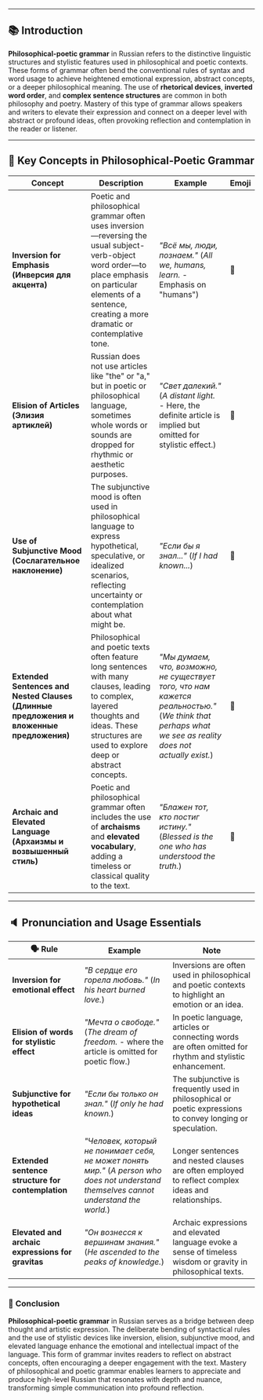 
---

## 📚 **Introduction**

**Philosophical-poetic grammar** in Russian refers to the distinctive linguistic structures and stylistic features used in philosophical and poetic contexts. These forms of grammar often bend the conventional rules of syntax and word usage to achieve heightened emotional expression, abstract concepts, or a deeper philosophical meaning. The use of **rhetorical devices**, **inverted word order**, and **complex sentence structures** are common in both philosophy and poetry. Mastery of this type of grammar allows speakers and writers to elevate their expression and connect on a deeper level with abstract or profound ideas, often provoking reflection and contemplation in the reader or listener.

---

## 🔑 **Key Concepts in Philosophical-Poetic Grammar**

|**Concept**|**Description**|**Example**|**Emoji**|
|---|---|---|---|
|**Inversion for Emphasis (Инверсия для акцента)**|Poetic and philosophical grammar often uses inversion—reversing the usual subject-verb-object word order—to place emphasis on particular elements of a sentence, creating a more dramatic or contemplative tone.|_"Всё мы, люди, познаем."_ (_All we, humans, learn._ - Emphasis on "humans")|🔄|
|**Elision of Articles (Элизия артиклей)**|Russian does not use articles like "the" or "a," but in poetic or philosophical language, sometimes whole words or sounds are dropped for rhythmic or aesthetic purposes.|_"Свет далекий."_ (_A distant light._ - Here, the definite article is implied but omitted for stylistic effect.)|🌌|
|**Use of Subjunctive Mood (Сослагательное наклонение)**|The subjunctive mood is often used in philosophical language to express hypothetical, speculative, or idealized scenarios, reflecting uncertainty or contemplation about what might be.|_"Если бы я знал..."_ (_If I had known..._)|🤔|
|**Extended Sentences and Nested Clauses (Длинные предложения и вложенные предложения)**|Philosophical and poetic texts often feature long sentences with many clauses, leading to complex, layered thoughts and ideas. These structures are used to explore deep or abstract concepts.|_"Мы думаем, что, возможно, не существует того, что нам кажется реальностью."_ (_We think that perhaps what we see as reality does not actually exist._)|🧠|
|**Archaic and Elevated Language (Архаизмы и возвышенный стиль)**|Poetic and philosophical grammar often includes the use of **archaisms** and **elevated vocabulary**, adding a timeless or classical quality to the text.|_"Блажен тот, кто постиг истину."_ (_Blessed is the one who has understood the truth._)|📜|

---

## 🔈 **Pronunciation and Usage Essentials**

|🗣️ Rule|Example|Note|
|---|---|---|
|**Inversion for emotional effect**|_"В сердце его горела любовь."_ (_In his heart burned love._)|Inversions are often used in philosophical and poetic contexts to highlight an emotion or an idea.|
|**Elision of words for stylistic effect**|_"Мечта о свободе."_ (_The dream of freedom._ - where the article is omitted for poetic flow.)|In poetic language, articles or connecting words are often omitted for rhythm and stylistic enhancement.|
|**Subjunctive for hypothetical ideas**|_"Если бы только он знал."_ (_If only he had known._)|The subjunctive is frequently used in philosophical or poetic expressions to convey longing or speculation.|
|**Extended sentence structure for contemplation**|_"Человек, который не понимает себя, не может понять мир."_ (_A person who does not understand themselves cannot understand the world._)|Longer sentences and nested clauses are often employed to reflect complex ideas and relationships.|
|**Elevated and archaic expressions for gravitas**|_"Он вознесся к вершинам знания."_ (_He ascended to the peaks of knowledge._)|Archaic expressions and elevated language evoke a sense of timeless wisdom or gravity in philosophical texts.|

---

### 🎯 **Conclusion**

**Philosophical-poetic grammar** in Russian serves as a bridge between deep thought and artistic expression. The deliberate bending of syntactical rules and the use of stylistic devices like inversion, elision, subjunctive mood, and elevated language enhance the emotional and intellectual impact of the language. This form of grammar invites readers to reflect on abstract concepts, often encouraging a deeper engagement with the text. Mastery of philosophical and poetic grammar enables learners to appreciate and produce high-level Russian that resonates with depth and nuance, transforming simple communication into profound reflection.